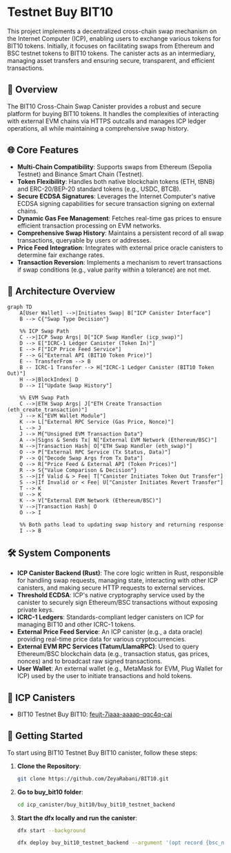 # Testnet Buy BIT10

This project implements a decentralized cross-chain swap mechanism on the Internet Computer (ICP), enabling users to exchange various tokens for BIT10 tokens. Initially, it focuses on facilitating swaps from Ethereum and BSC testnet tokens to BIT10 tokens. The canister acts as an intermediary, managing asset transfers and ensuring secure, transparent, and efficient transactions.

## 🌟 Overview

The BIT10 Cross-Chain Swap Canister provides a robust and secure platform for buying BIT10 tokens. It handles the complexities of interacting with external EVM chains via HTTPS outcalls and manages ICP ledger operations, all while maintaining a comprehensive swap history.

## 🌐 Core Features

- **Multi-Chain Compatibility**: Supports swaps from Ethereum (Sepolia Testnet) and Binance Smart Chain (Testnet).
- **Token Flexibility**: Handles both native blockchain tokens (ETH, tBNB) and ERC-20/BEP-20 standard tokens (e.g., USDC, BTCB).
- **Secure ECDSA Signatures**: Leverages the Internet Computer's native ECDSA signing capabilities for secure transaction signing on external chains.
- **Dynamic Gas Fee Management**: Fetches real-time gas prices to ensure efficient transaction processing on EVM networks.
- **Comprehensive Swap History**: Maintains a persistent record of all swap transactions, queryable by users or addresses.
- **Price Feed Integration**: Integrates with external price oracle canisters to determine fair exchange rates.
- **Transaction Reversion**: Implements a mechanism to revert transactions if swap conditions (e.g., value parity within a tolerance) are not met.

## 📐 Architecture Overview

```mermaid
graph TD
    A[User Wallet] -->|Initiates Swap| B["ICP Canister Interface"]
    B --> C{"Swap Type Decision"}

    %% ICP Swap Path
    C -->|ICP Swap Args| D["ICP Swap Handler (icp_swap)"]
    D --> E["ICRC-1 Ledger Canister (Token In)"]
    E --> F["ICP Price Feed Service"]
    F --> G["External API (BIT10 Token Price)"]
    E -- TransferFrom --> B
    B -- ICRC-1 Transfer --> H["ICRC-1 Ledger Canister (BIT10 Token Out)"]
    H -->|BlockIndex| D
    D --> I["Update Swap History"]

    %% EVM Swap Path
    C -->|ETH Swap Args| J["ETH Create Transaction (eth_create_transaction)"]
    J --> K["EVM Wallet Module"]
    K --> L["External RPC Service (Gas Price, Nonce)"]
    L --> J
    J --> M{"Unsigned EVM Transaction Data"}
    A -->|Signs & Sends Tx| N["External EVM Network (Ethereum/BSC)"]
    N -->|Transaction Hash| O["ETH Swap Handler (eth_swap)"]
    O --> P["External RPC Service (Tx Status, Data)"]
    P --> Q["Decode Swap Args from Tx Data"]
    Q --> R["Price Feed & External API (Token Prices)"]
    R --> S{"Value Comparison & Decision"}
    S -->|If Valid & > Fee| T["Canister Initiates Token Out Transfer"]
    S -->|If Invalid or < Fee| U["Canister Initiates Revert Transfer"]
    T --> K
    U --> K
    K --> V["External EVM Network (Ethereum/BSC)"]
    V -->|Transaction Hash| O
    O --> I

    %% Both paths lead to updating swap history and returning response
    I --> B
```

## 🛠️ System Components

- **ICP Canister Backend (Rust)**: The core logic written in Rust, responsible for handling swap requests, managing state, interacting with other ICP canisters, and making secure HTTP requests to external services.
- **Threshold ECDSA**: ICP's native cryptography service used by the canister to securely sign Ethereum/BSC transactions without exposing private keys.
- **ICRC-1 Ledgers**: Standards-compliant ledger canisters on ICP for managing BIT10 and other ICRC-1 tokens.
- **External Price Feed Service**: An ICP canister (e.g., a data oracle) providing real-time price data for various cryptocurrencies.
- **External EVM RPC Services (Tatum/LlamaRPC)**: Used to query Ethereum/BSC blockchain data (e.g., transaction status, gas prices, nonces) and to broadcast raw signed transactions.
- **User Wallet**: An external wallet (e.g., MetaMask for EVM, Plug Wallet for ICP) used by the user to initiate transactions and hold tokens.

## 🔗 ICP Canisters

- BIT10 Testnet Buy BIT10: [feujt-7iaaa-aaaap-qqc4q-cai](https://a4gq6-oaaaa-aaaab-qaa4q-cai.raw.icp0.io/?id=feujt-7iaaa-aaaap-qqc4q-cai)

## 🏁 Getting Started

To start using BIT10 Testnet Buy BIT10 canister, follow these steps:

1. **Clone the Repository**:
    ```bash
    git clone https://github.com/ZeyaRabani/BIT10.git
    ```

2. **Go to buy_bit10 folder**:
    ```bash
    cd icp_canister/buy_bit10/buy_bit10_testnet_backend
    ```

3. **Start the dfx locally and run the canister**:
    ```bash
    dfx start --background

    dfx deploy buy_bit10_testnet_backend --argument '(opt record {bsc_network = opt variant {Testnet}; ethereum_network = opt variant {Sepolia}; ecdsa_key_name = opt variant {TestKeyLocalDevelopment}})'
    ```
